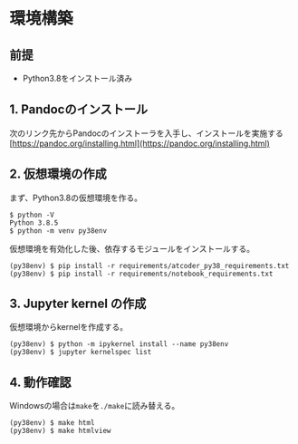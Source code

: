 # 環境構築

## 前提

- Python3.8をインストール済み

## 1. Pandocのインストール

次のリンク先からPandocのインストーラを入手し、インストールを実施する
[https://pandoc.org/installing.html](https://pandoc.org/installing.html)

## 2. 仮想環境の作成

まず、Python3.8の仮想環境を作る。

```shell
$ python -V
Python 3.8.5
$ python -m venv py38env
```

仮想環境を有効化した後、依存するモジュールをインストールする。

```shell
(py38env) $ pip install -r requirements/atcoder_py38_requirements.txt
(py38env) $ pip install -r requirements/notebook_requirements.txt
```

## 3. Jupyter kernel の作成

仮想環境からkernelを作成する。

```shell
(py38env) $ python -m ipykernel install --name py38env
(py38env) $ jupyter kernelspec list
```

## 4. 動作確認

Windowsの場合は`make`を`./make`に読み替える。

```shell
(py38env) $ make html
(py38env) $ make htmlview
```
